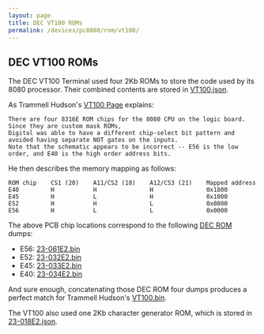 ```yaml
---
layout: page
title: DEC VT100 ROMs
permalink: /devices/pc8080/rom/vt100/
---
```


DEC VT100 ROMs
--------------

The DEC VT100 Terminal used four 2Kb ROMs to store the code used by its 8080 processor.
Their combined contents are stored in [VT100.json](VT100.json).

As Trammell Hudson's [VT100 Page](https://trmm.net/VT100) explains:

	There are four 8316E ROM chips for the 8080 CPU on the logic board. Since they are custom mask ROMs,
	Digital was able to have a different chip-select bit pattern and avoided having separate NOT gates on the inputs.
	Note that the schematic appears to be incorrect -- E56 is the low order, and E40 is the high order address bits.

He then describes the memory mapping as follows:

	ROM chip    CS1 (20)    A11/CS2 (18)    A12/CS3 (21)    Mapped address
	E40         H           H               H               0x1800
	E45         H           L               H               0x1000
	E52         H           H               L               0x0800
	E56         H           L               L               0x0000

The above PCB chip locations correspond to the following [DEC ROM](/devices/roms/dec/) dumps:

* E56: [23-061E2.bin](https://web.archive.org/web/20140723115846/http://www.dunnington.u-net.com/public/DECROMs/23-061E2.bin)
* E52: [23-032E2.bin](https://web.archive.org/web/20140723115846/http://www.dunnington.u-net.com/public/DECROMs/23-032E2.bin)
* E45: [23-033E2.bin](https://web.archive.org/web/20140723115846/http://www.dunnington.u-net.com/public/DECROMs/23-033E2.bin)
* E40: [23-034E2.bin](https://web.archive.org/web/20140723115846/http://www.dunnington.u-net.com/public/DECROMs/23-034E2.bin)

And sure enough, concatenating those DEC ROM four dumps produces a perfect match for Trammell Hudson's
[VT100.bin](http://trmm.net/images/2/20/VT100.bin).

The VT100 also used one 2Kb character generator ROM, which is stored in [23-018E2.json](23-018E2.json).
